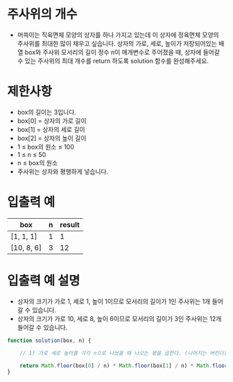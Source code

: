 # 주사위의 개수
- 머쓱이는 직육면체 모양의 상자를 하나 가지고 있는데 이 상자에 정육면체 모양의 주사위를 최대한 많이 채우고 싶습니다. 상자의 가로, 세로, 높이가 저장되어있는 배열 box와 주사위 모서리의 길이 정수 n이 매개변수로 주어졌을 때, 상자에 들어갈 수 있는 주사위의 최대 개수를 return 하도록 solution 함수를 완성해주세요.

# 제한사항
- box의 길이는 3입니다.
- box[0] = 상자의 가로 길이
- box[1] = 상자의 세로 길이
- box[2] = 상자의 높이 길이
- 1 ≤ box의 원소 ≤ 100
- 1 ≤ n ≤ 50
- n ≤ box의 원소
- 주사위는 상자와 평행하게 넣습니다.

# 입출력 예
| box | n | result |
| --- | - | ------ |
| [1, 1, 1] | 1 | 1 |
| [10, 8, 6] | 3 | 12 |

# 입출력 예 설명
- 상자의 크기가 가로 1, 세로 1, 높이 1이므로 모서리의 길이가 1인 주사위는 1개 들어갈 수 있습니다.
- 상자의 크기가 가로 10, 세로 8, 높이 6이므로 모서리의 길이가 3인 주사위는 12개 들어갈 수 있습니다.


```javascript
function solution(box, n) {

    // 1) 가로 세로 높이를 각각 n으로 나눴을 때 나오는 몫을 곱한다. (나머지는 버린다)

    return Math.floor(box[0] / n) * Math.floor(box[1] / n) * Math.floor(box[2] / n);
}
```
